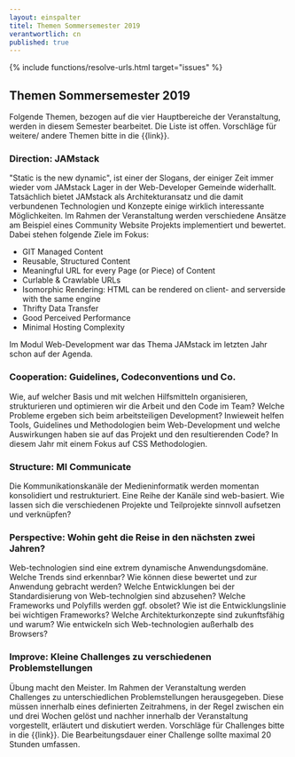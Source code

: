```yaml
---
layout: einspalter
titel: Themen Sommersemester 2019
verantwortlich: cn
published: true
---
```


{% include functions/resolve-urls.html target="issues" %}

## Themen Sommersemester 2019

Folgende Themen, bezogen auf die vier Hauptbereiche der Veranstaltung, werden in diesem Semester bearbeitet. Die Liste ist offen. Vorschläge für weitere/ andere Themen bitte in die {{link}}.

### Direction: JAMstack

 "Static is the new dynamic", ist einer der Slogans, der einiger Zeit immer wieder vom JAMstack Lager in der Web-Developer Gemeinde widerhallt. Tatsächlich bietet JAMstack als Architekturansatz und die damit verbundenen Technologien und Konzepte einige wirklich interessante Möglichkeiten. Im Rahmen der Veranstaltung werden verschiedene Ansätze am Beispiel eines Community Website Projekts implementiert und bewertet. Dabei stehen folgende Ziele im Fokus:
- GIT Managed Content
- Reusable, Structured Content
- Meaningful URL for every Page (or Piece) of Content
- Curlable & Crawlable URLs 
- Isomorphic Rendering: HTML can be rendered on client- and serverside with the same engine
- Thrifty Data Transfer
- Good Perceived Performance
- Minimal Hosting Complexity

Im Modul Web-Development war das Thema JAMstack im letzten Jahr schon auf der Agenda. 


### Cooperation: Guidelines, Codeconventions und Co.

Wie, auf welcher Basis und mit welchen Hilfsmitteln organisieren, strukturieren und optimieren wir die Arbeit und den Code im Team? Welche Probleme ergeben sich beim arbeitsteiligen Development? Inwieweit helfen Tools, Guidelines und Methodologien beim Web-Development und welche Auswirkungen haben sie auf das Projekt und den resultierenden Code? In diesem Jahr mit einem Fokus auf CSS Methodologien.

### Structure: MI Communicate

Die Kommunikationskanäle der Medieninformatik werden momentan konsolidiert und restrukturiert. Eine Reihe der Kanäle sind web-basiert. Wie lassen sich die verschiedenen Projekte und Teilprojekte sinnvoll aufsetzen und verknüpfen? 

### Perspective: Wohin geht die Reise in den nächsten zwei Jahren?

Web-technologien sind eine extrem dynamische Anwendungsdomäne. Welche Trends sind erkennbar? Wie können diese bewertet und zur Anwendung gebracht werden? Welche Entwicklungen bei der Standardisierung von Web-technolgien sind abzusehen? Welche Frameworks und Polyfills werden ggf. obsolet? Wie ist die Entwicklungslinie bei wichtigen Frameworks? Welche Architekturkonzepte sind zukunftsfähig und warum? Wie entwickeln sich Web-technologien außerhalb des Browsers?

### Improve: Kleine Challenges zu verschiedenen Problemstellungen

Übung macht den Meister. Im Rahmen der Veranstaltung werden Challenges zu unterschiedlichen Problemstellungen herausgegeben. Diese müssen innerhalb eines definierten Zeitrahmens, in der Regel zwischen ein und drei Wochen gelöst und nachher innerhalb der Veranstaltung vorgestellt, erläutert und diskutiert werden. Vorschläge für Challenges bitte in die {{link}}. Die Bearbeitungsdauer einer Challenge sollte maximal 20 Stunden umfassen.


